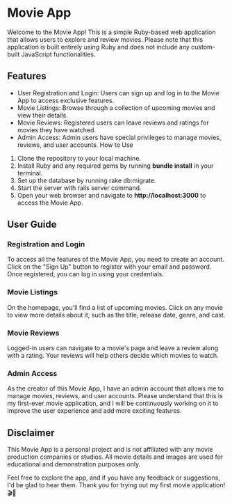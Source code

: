 # Movie App

Welcome to the Movie App! This is a simple Ruby-based web application that allows users to explore and review movies. Please note that this application is built entirely using Ruby and does not include any custom-built JavaScript functionalities.

## Features

- User Registration and Login: Users can sign up and log in to the Movie App to  access exclusive features.
- Movie Listings: Browse through a collection of upcoming movies and view their details.
- Movie Reviews: Registered users can leave reviews and ratings for movies they have watched.
- Admin Access: Admin users have special privileges to manage movies, reviews, and user accounts.
How to Use

1. Clone the repository to your local machine.
2. Install Ruby and any required gems by running **bundle install** in your terminal.
3. Set up the database by running rake db:migrate.
4. Start the server with rails server command.
5. Open your web browser and navigate to **http://localhost:3000** to access the Movie App.

## User Guide

### Registration and Login
To access all the features of the Movie App, you need to create an account. Click on the "Sign Up" button to register with your email and password. Once registered, you can log in using your credentials.

### Movie Listings
On the homepage, you'll find a list of upcoming movies. Click on any movie to view more details about it, such as the title, release date, genre, and cast.

### Movie Reviews
Logged-in users can navigate to a movie's page and leave a review along with a rating. Your reviews will help others decide which movies to watch.

### Admin Access
As the creator of this Movie App, I have an admin account that allows me to manage movies, reviews, and user accounts. Please understand that this is my first-ever movie application, and I will be continuously working on it to improve the user experience and add more exciting features.

## Disclaimer

This Movie App is a personal project and is not affiliated with any movie production companies or studios. All movie details and images are used for educational and demonstration purposes only.

Feel free to explore the app, and if you have any feedback or suggestions, I'd be glad to hear them. Thank you for trying out my first movie application! 🎬🍿

